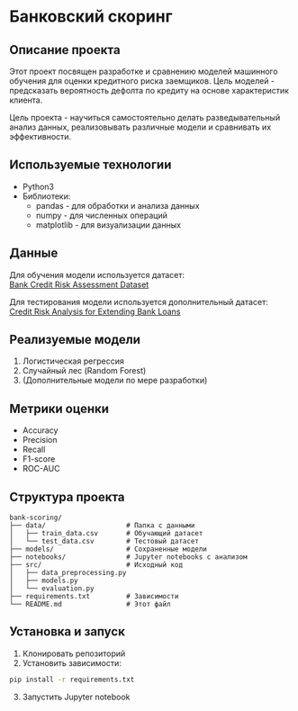 # Банковский скоринг

## Описание проекта
Этот проект посвящен разработке и сравнению моделей машинного обучения для оценки кредитного риска заемщиков. 
Цель моделей - предсказать вероятность дефолта по кредиту на основе характеристик клиента.

Цель проекта - научиться самостоятельно делать разведывательный анализ данных, реализовывать различные модели и сравнивать их эффективности.  

## Используемые технологии
- Python3
- Библиотеки:
  - pandas - для обработки и анализа данных
  - numpy - для численных операций
  - matplotlib - для визуализации данных

## Данные
Для обучения модели используется датасет:  
[Bank Credit Risk Assessment Dataset](https://www.kaggle.com/datasets/kapturovalexander/bank-credit-risk-assessment)

Для тестирования модели используется дополнительный датасет:  
[Credit Risk Analysis for Extending Bank Loans](https://www.kaggle.com/datasets/atulmittal199174/credit-risk-analysis-for-extending-bank-loans)

## Реализуемые модели
1. Логистическая регрессия
2. Случайный лес (Random Forest)
3. (Дополнительные модели по мере разработки)

## Метрики оценки
- Accuracy
- Precision
- Recall
- F1-score
- ROC-AUC

## Структура проекта
```
bank-scoring/
├── data/                    # Папка с данными
│   ├── train_data.csv       # Обучающий датасет
│   └── test_data.csv        # Тестовый датасет
├── models/                  # Сохраненные модели
├── notebooks/               # Jupyter notebooks с анализом
├── src/                     # Исходный код
│   ├── data_preprocessing.py
│   ├── models.py
│   └── evaluation.py
├── requirements.txt         # Зависимости
└── README.md                # Этот файл
```

## Установка и запуск
1. Клонировать репозиторий
2. Установить зависимости:
```bash
pip install -r requirements.txt
```
3. Запустить Jupyter notebook
